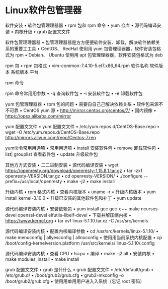 # Linux软件包管理器

软件安装
• 软件包管理理器器
• rpm 包和 rpm 命令
• yum 仓库
• 源代码编译安装
• 内核升级
• grub 配置⽂文件

软件包管理理器器
• 包管理理器器是⽅方便便软件安装、卸载，解决软件依赖关系的重要⼯工具
• CentOS、 RedHat 使⽤用 yum 包管理理器器，软件安装包格式为 rpm
• Debian、 Ubuntu 使⽤用 apt 包管理理器器，软件安装包格式为 deb

rpm 包
• rpm 包格式
• vim-common-7.4.10-5.el7.x86_64.rpm
软件名称 软件版本 系统版本 平台

rpm 命令

rpm 命令常⽤用参数
• -q 查询软件包
• -i 安装软件包
• -e 卸载软件包

yum 包管理理器器
• rpm 包的问题
• 需要⾃自⼰己解决依赖关系
• 软件包来源不不可靠
• CentOS yum 源
• http://mirror.centos.org/centos/7/
• 国内镜像
• https://opsx.alibaba.com/mirror

yum 配置⽂文件
• yum 配置⽂文件
• /etc/yum.repos.d/CentOS-Base.repo
• wget -O /etc/yum.repos.d/CentOS-Base.repo
http://mirrors.aliyun.com/repo/Centos-7.rep



yum命令常⽤用选项
• 常⽤用选项
• install 安装软件包
• remove 卸载软件包
• list| grouplist 查看软件包
• update 升级软件包



其他⽅方式安装
• ⼆二进制安装
• 源代码编译安装
• wget https://openresty.org/download/openresty-1.15.8.1.tar.gz
• tar -zxf openresty-VERSION.tar.gz
• cd openresty-VERSION/
• ./configure --prefix=/usr/local/openresty
• make -j2
• make install



升级内核
• rpm 格式内核
• 查看内核版本
• uname –r
• 升级内核版本
• yum install kernel-3.10.0
• 升级已安装的其他软件包和补丁
• yum update



源代码编译安装内核
• 安装依赖包
• yum install gcc gcc-c++ make ncurses-devel openssl-devel elfutils-libelf-devel
• 下载并解压缩内核
• https://www.kernel.org
• tar xvf linux-5.1.10.tar.xz -C /usr/src/kernels



源代码编译安装内核
• 配置内核编译参数
• cd /usr/src/kernels/linux-5.1.10/
• make menuconfig | allyesconfig | allnoconfig
• 使⽤用当前系统内核配置
• cp /boot/config-kernelversion.platform /usr/src/kernels/
linux-5.1.10/.config



源代码编译安装内核
• 查看 CPU
• lscpu
• 编译
• make -j2 all
• 安装内核
• make modules_install
• make install



grub 配置⽂文件
• grub 是什什么
• grub 配置⽂文件
• /etc/default/grub
• /etc/grub.d/
• /boot/grub2/grub.cfg
• grub2-mkconfig -o /boot/grub2/grub.cfg
• 使⽤用单⽤用户进⼊入系统（忘记 root 密码）